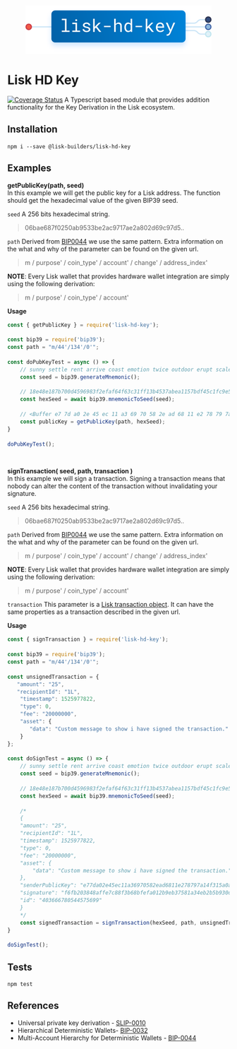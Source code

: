 <div align="center">
  <img alt="lisk-hd-key" src="https://raw.githubusercontent.com/alepop/lisk-hd-key/master/logo.svg" height="109px" />
</div>

Lisk HD Key
============
[![Coverage Status](https://coveralls.io/repos/github/alepop/lisk-hd-key/badge.svg?branch=master)](https://coveralls.io/github/alepop/lisk-hd-key?branch=master)
A Typescript based module that provides addition functionality for the Key Derivation in the Lisk ecosystem.

Installation
------------

    npm i --save @lisk-builders/lisk-hd-key


Examples
-----

**getPublicKey(path, seed)** <br>
In this example we will get the public key for a Lisk address. The function should get the hexadecimal value of the given BIP39 seed.

`seed`   A 256 bits hexadecimal string.
> 06bae687f0250ab9533be2ac9717ae2a802d69c97d5..

`path`  Derived from [BIP0044](https://github.com/bitcoin/bips/blob/master/bip-0044.mediawiki) we use the same pattern. Extra information on the what and why of the parameter can be found on the given url.

> m / purpose' / coin_type' / account' / change' / address_index'

**NOTE**: Every Lisk wallet that provides hardware wallet integration are simply using the following derivation:

> m / purpose' / coin_type' / account'

**Usage**

```js
const { getPublicKey } = require('lisk-hd-key');

const bip39 = require('bip39');
const path = "m/44'/134'/0'";

const doPubKeyTest = async () => {
    // sunny settle rent arrive coast emotion twice outdoor erupt scale once reason
    const seed = bip39.generateMnemonic();
    
    // 18e48e187b700d4596983f2efaf64f63c31ff13b4537abea1157bdf45c1fc9e5c5d8a817048616d24dcd0b7ae638df786cec2dc0749f6847724905988ae56b0e
    const hexSeed = await bip39.mnemonicToSeed(seed);
    
    // <Buffer e7 7d a0 2e 45 ec 11 a3 69 70 58 2e ad 68 11 e2 78 79 7a 14 f3 15 a0 a6 9a 3e fe 9f 6c 76 24 b6>
    const publicKey = getPublicKey(path, hexSeed);
}

doPubKeyTest();
```
<br>

**signTransaction( seed, path, transaction )** <br>
In this example we will sign a transaction. Signing a transaction means that nobody can alter the content of the transaction without invalidating your signature.

`seed`  A 256 bits hexadecimal string.
> 06bae687f0250ab9533be2ac9717ae2a802d69c97d5..

`path`  Derived from [BIP0044](https://github.com/bitcoin/bips/blob/master/bip-0044.mediawiki) we use the same pattern. Extra information on the what and why of the parameter can be found on the given url.

> m / purpose' / coin_type' / account' / change' / address_index'

**NOTE**: Every Lisk wallet that provides hardware wallet integration are simply using the following derivation:

> m / purpose' / coin_type' / account'


`transaction`
This parameter is a [Lisk transaction object](https://lisk.io/documentation/the-lisk-protocol/transactions). It can have the same properties as a transaction described in the given url.

**Usage**

```js
const { signTransaction } = require('lisk-hd-key');

const bip39 = require('bip39');
const path = "m/44'/134'/0'";

const unsignedTransaction = {
   "amount": "25",
   "recipientId": "1L",
    "timestamp": 1525977822,
    "type": 0,
    "fee": "20000000",
    "asset": {
       "data": "Custom message to show i have signed the transaction."
    }
};

const doSignTest = async () => {
    // sunny settle rent arrive coast emotion twice outdoor erupt scale once reason
    const seed = bip39.generateMnemonic();

    // 18e48e187b700d4596983f2efaf64f63c31ff13b4537abea1157bdf45c1fc9e5c5d8a817048616d24dcd0b7ae638df786cec2dc0749f6847724905988ae56b0e
    const hexSeed = await bip39.mnemonicToSeed(seed);

    /*
    {
    "amount": "25",
    "recipientId": "1L",
    "timestamp": 1525977822,
    "type": 0,
    "fee": "20000000",
    "asset": {
        "data": "Custom message to show i have signed the transaction."
    },
    "senderPublicKey": "e77da02e45ec11a36970582ead6811e278797a14f315a0a69a3efe9f6c7624b6",
    "signature": "f6fb203848affe7c88f3b68bfefa012b9eb37581a34eb2b5b930d5045ab3575aab6ce9683bf16f85f63453481576ac08efd39f2b194121639b03c8b4aaf3060e",
    "id": "403666780544575699"
    }
    */
    const signedTransaction = signTransaction(hexSeed, path, unsignedTransaction)
}

doSignTest();
```

Tests
-----
```
npm test
```

References
----------

 - Universal private key derivation - [SLIP-0010](https://github.com/satoshilabs/slips/blob/master/slip-0010.md)
 - Hierarchical Deterministic Wallets- [BIP-0032](https://github.com/bitcoin/bips/blob/master/bip-0032.mediawiki)
 - Multi-Account Hierarchy for Deterministic Wallets - [BIP-0044](https://github.com/bitcoin/bips/blob/master/bip-0044.mediawiki)
